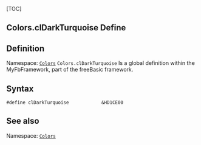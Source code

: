 [TOC]
## Colors.clDarkTurquoise Define

## Definition
Namespace: [`Colors`](Colors.md)
`Colors.clDarkTurquoise` Is a global definition within the MyFbFramework, part of the freeBasic framework.
## Syntax

```freeBasic
#define clDarkTurquoise            &HD1CE00
```

## See also
Namespace: [`Colors`](Colors.md)
